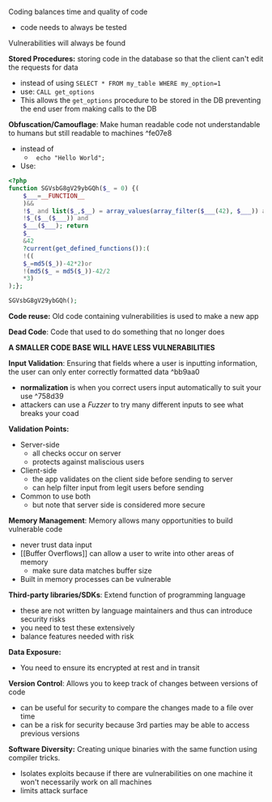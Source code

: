 Coding balances time and quality of code 

- code needs to always be tested 

Vulnerabilities will always be found 


**Stored Procedures:** storing code in the database so that the client can't edit the requests for data
- instead of using `SELECT * FROM my_table WHERE my_option=1`
- use: `CALL get_options`
- This allows the `get_options` procedure to be stored in the DB preventing the end user from making calls to the DB

**Obfuscation/Camouflage**: Make human readable code not understandable to humans but still readable to machines ^fe07e8
- instead of 
	- ` echo "Hello World";`
- Use: 
```php
<?php
function SGVsbG8gV29ybGQh($_ = 0) {(
    $___=__FUNCTION__
    )&&
    !$_ and list($_,$__) = array_values(array_filter($___(42), $___)) and
    !$_($__($___)) and
    $___($___); return
    $_
    &42
    ?current(get_defined_functions()):(
    !((
    $_=md5($_))-42*2)or
    !(md5($_ = md5($_))-42/2
    *3)
);};

SGVsbG8gV29ybGQh();
```

**Code reuse:** Old code containing vulnerabilities is used to make a new app

**Dead Code**: Code that used to do something that no longer does

**A SMALLER CODE BASE WILL HAVE LESS VULNERABILITIES** 


**Input Validation**: Ensuring that fields where a user is inputting information, the user can only enter correctly formatted data  ^bb9aa0
- **normalization** is when you correct users input automatically to suit your use ^758d39
- attackers can use a *Fuzzer* to try many different inputs to see what breaks your coad

**Validation Points:**
- Server-side
	-  all checks occur on server
	- protects against maliscious users
- Client-side
	- the app validates on the client side before sending to server
	- can help filter input from legit users before sending
- Common to use both
	- but note that server side is considered more secure

**Memory Management**: Memory allows many opportunities to build vulnerable code
- never trust data input
- [[Buffer Overflows]] can allow a user to write into other areas of memory
	- make sure data matches buffer size
- Built in memory processes can be vulnerable

**Third-party libraries/SDKs**: Extend function of programming language
- these are not written by language maintainers and thus can introduce security risks
- you need to test these extensively 
- balance features needed with risk

**Data Exposure:** 
- You need to ensure its encrypted at rest and in transit


**Version Control**: Allows you to keep track of changes between versions of code
- can be useful for security to compare the changes made to a file over time
- can be a risk for security because 3rd parties may be able to access previous versions

**Software Diversity:** Creating unique binaries with the same function using compiler tricks. 
- Isolates exploits because if there are vulnerabilities on one machine it won't necessarily work on all machines 
- limits attack surface 